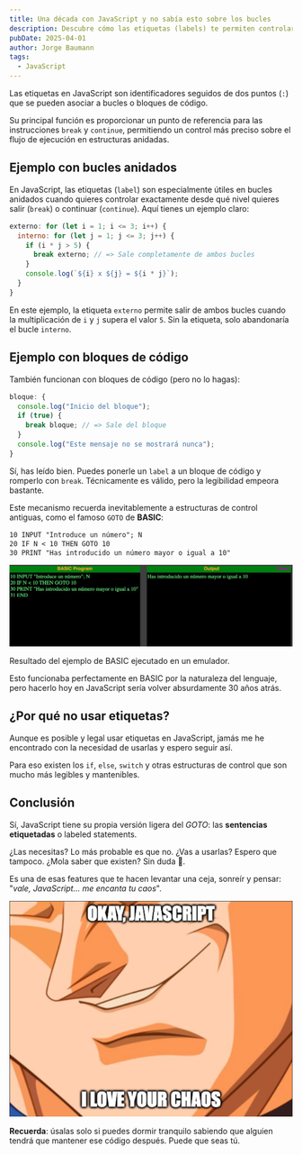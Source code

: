 ```yaml
---
title: Una década con JavaScript y no sabía esto sobre los bucles
description: Descubre cómo las etiquetas (labels) te permiten controlar mejor el flujo de tus bucles en JavaScript. Aprende a usar break y continue de manera más efectiva con Vegeta 😏.
pubDate: 2025-04-01
author: Jorge Baumann
tags:
  - JavaScript
---
```


Las etiquetas en JavaScript son identificadores seguidos de dos puntos (`:`) que se pueden asociar a bucles o bloques de código. 

Su principal función es proporcionar un punto de referencia para las instrucciones `break` y `continue`, permitiendo un control más preciso sobre el flujo de ejecución en estructuras anidadas.

## Ejemplo con bucles anidados

En JavaScript, las etiquetas (`label`) son especialmente útiles en bucles anidados cuando quieres controlar exactamente desde qué nivel quieres salir (`break`) o continuar (`continue`). Aquí tienes un ejemplo claro:

```javascript
externo: for (let i = 1; i <= 3; i++) {
  interno: for (let j = 1; j <= 3; j++) {
    if (i * j > 5) {
      break externo; // => Sale completamente de ambos bucles
    }
    console.log(`${i} x ${j} = ${i * j}`);
  }
}
```

En este ejemplo, la etiqueta `externo` permite salir de ambos bucles cuando la multiplicación de `i` y `j` supera el valor `5`. Sin la etiqueta, solo abandonaría el bucle `interno`.

## Ejemplo con bloques de código

También funcionan con bloques de código (pero no lo hagas):

```javascript
bloque: {
  console.log("Inicio del bloque");
  if (true) {
    break bloque; // => Sale del bloque
  }
  console.log("Este mensaje no se mostrará nunca");
}
```

Sí, has leído bien. Puedes ponerle un `label` a un bloque de código y romperlo con `break`. Técnicamente es válido, pero la legibilidad empeora bastante.

Este mecanismo recuerda inevitablemente a estructuras de control antiguas, como el famoso `GOTO` de **BASIC**:

```basic
10 INPUT "Introduce un número"; N
20 IF N < 10 THEN GOTO 10
30 PRINT "Has introducido un número mayor o igual a 10"
```

![Resultado del ejemplo de BASIC ejecutado en un emulador](../../assets/blog/una-decada-con-javascript-y-no-sabia-esto-sobre-los-bucles/image.png)
<figcaption> Resultado del ejemplo de BASIC ejecutado en un emulador.</figcaption>

Esto funcionaba perfectamente en BASIC por la naturaleza del lenguaje, pero hacerlo hoy en JavaScript sería volver absurdamente 30 años atrás. 

## ¿Por qué no usar etiquetas?

Aunque es posible y legal usar etiquetas en JavaScript, jamás me he encontrado con la necesidad de usarlas y espero seguir así.

Para eso existen los `if`, `else`, `switch` y otras estructuras de control que son mucho más legibles y mantenibles.

## Conclusión

Sí, JavaScript tiene su propia versión ligera del _GOTO_: las **sentencias etiquetadas** o labeled statements.

¿Las necesitas? Lo más probable es que no. ¿Vas a usarlas? Espero que tampoco. ¿Mola saber que existen? Sin duda 🤘.

Es una de esas features que te hacen levantar una ceja, sonreír y pensar: "_vale, JavaScript... me encanta tu caos_".

![Vegeta disfrutando del caos de JavaScript](../../assets/blog/una-decada-con-javascript-y-no-sabia-esto-sobre-los-bucles/vegeta.png)

**Recuerda**: úsalas solo si puedes dormir tranquilo sabiendo que alguien tendrá que mantener ese código después. Puede que seas tú.
